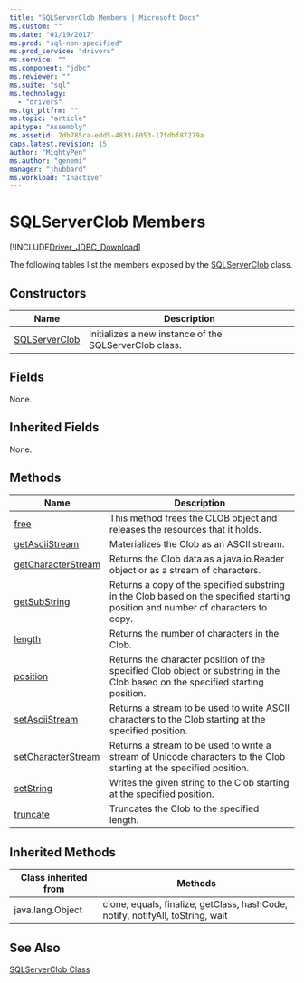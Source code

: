 ```yaml
---
title: "SQLServerClob Members | Microsoft Docs"
ms.custom: ""
ms.date: "01/19/2017"
ms.prod: "sql-non-specified"
ms.prod_service: "drivers"
ms.service: ""
ms.component: "jdbc"
ms.reviewer: ""
ms.suite: "sql"
ms.technology: 
  - "drivers"
ms.tgt_pltfrm: ""
ms.topic: "article"
apitype: "Assembly"
ms.assetid: 7db785ca-edd5-4833-8053-17fdbf87279a
caps.latest.revision: 15
author: "MightyPen"
ms.author: "genemi"
manager: "jhubbard"
ms.workload: "Inactive"
---
```

# SQLServerClob Members
[!INCLUDE[Driver_JDBC_Download](../../../includes/driver_jdbc_download.md)]

  The following tables list the members exposed by the [SQLServerClob](../../../connect/jdbc/reference/sqlserverclob-class.md) class.  
  
## Constructors  
  
|Name|Description|  
|----------|-----------------|  
|[SQLServerClob](../../../connect/jdbc/reference/sqlserverclob-constructor-sqlserverconnection-java-lang-string.md)|Initializes a new instance of the SQLServerClob class.|  
  
## Fields  
 None.  
  
## Inherited Fields  
 None.  
  
## Methods  
  
|Name|Description|  
|----------|-----------------|  
|[free](../../../connect/jdbc/reference/free-method-sqlserverclob.md)|This method frees the CLOB object and releases the resources that it holds.|  
|[getAsciiStream](../../../connect/jdbc/reference/getasciistream-method-sqlserverclob.md)|Materializes the Clob as an ASCII stream.|  
|[getCharacterStream](../../../connect/jdbc/reference/getcharacterstream-method-sqlserverclob.md)|Returns the Clob data as a java.io.Reader object or as a stream of characters.|  
|[getSubString](../../../connect/jdbc/reference/getsubstring-method-sqlserverclob.md)|Returns a copy of the specified substring in the Clob based on the specified starting position and number of characters to copy.|  
|[length](../../../connect/jdbc/reference/length-method-sqlserverclob.md)|Returns the number of characters in the Clob.|  
|[position](../../../connect/jdbc/reference/position-method-sqlserverclob.md)|Returns the character position of the specified Clob object or substring in the Clob based on the specified starting position.|  
|[setAsciiStream](../../../connect/jdbc/reference/setasciistream-method-sqlserverclob.md)|Returns a stream to be used to write ASCII characters to the Clob starting at the specified position.|  
|[setCharacterStream](../../../connect/jdbc/reference/setcharacterstream-method-sqlserverclob.md)|Returns a stream to be used to write a stream of Unicode characters to the Clob starting at the specified position.|  
|[setString](../../../connect/jdbc/reference/setstring-method-sqlserverclob.md)|Writes the given string to the Clob starting at the specified position.|  
|[truncate](../../../connect/jdbc/reference/truncate-method-sqlserverclob.md)|Truncates the Clob to the specified length.|  
  
## Inherited Methods  
  
|Class inherited from|Methods|  
|--------------------------|-------------|  
|java.lang.Object|clone, equals, finalize, getClass, hashCode, notify, notifyAll, toString, wait|  
  
## See Also  
 [SQLServerClob Class](../../../connect/jdbc/reference/sqlserverclob-class.md)  
  
  
